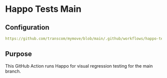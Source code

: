 # Happo Tests Main

## Configuration

```yml reference
https://github.com/transcom/mymove/blob/main/.github/workflows/happo-tests-main.yml
```

## Purpose

This GitHub Action runs Happo for visual regression testing for the main branch.
